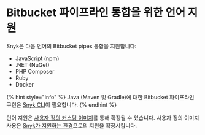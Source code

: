 # Bitbucket 파이프라인 통합을 위한 언어 지원

Snyk은 다음 언어의 Bitbucket pipes 통합을 지원합니다:

- JavaScript (npm)
- .NET (NuGet)
- PHP Composer
- Ruby
- Docker

{% hint style="info" %}
Java (Maven 및 Gradle)에 대한 Bitbucket 파이프라인 구현은 [Snyk CLI](https://docs.snyk.io/snyk-cli)이 필요합니다.
{% endhint %}

언어 지원은 [사용자 정의 커스텀 이미지](../user-defined-custom-images-for-cli.md)를 통해 확장될 수 있습니다. 사용자 정의 이미지 사용은 [Snyk가 지원하는 환경](../../../getting-started/#how-can-snyk-work-in-my-environment)으로의 지원을 확장시킵니다.